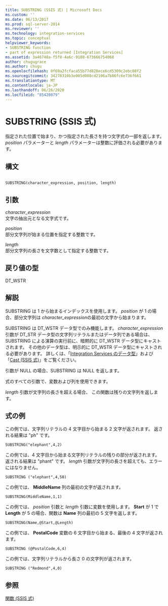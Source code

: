 ```yaml
---
title: SUBSTRING (SSIS 式) | Microsoft Docs
ms.custom: ''
ms.date: 06/13/2017
ms.prod: sql-server-2014
ms.reviewer: ''
ms.technology: integration-services
ms.topic: conceptual
helpviewer_keywords:
- SUBSTRING function
- part of expression returned [Integration Services]
ms.assetid: 3a46748a-f5f8-4a6c-9108-673666754068
author: chugugrace
ms.author: chugu
ms.openlocfilehash: 0f69a2fcfaca55b77d828ece6cd5309c2ebc08f2
ms.sourcegitcommit: 34278310b3e005d008cd2106a7b86fc6e736f661
ms.translationtype: MT
ms.contentlocale: ja-JP
ms.lasthandoff: 06/26/2020
ms.locfileid: "85428079"
---
```

# <a name="substring-ssis-expression"></a>SUBSTRING (SSIS 式)
  指定された位置で始まり、かつ指定された長さを持つ文字式の一部を返します。 *position* パラメーターと *length* パラメーターは整数に評価される必要があります。  
  
## <a name="syntax"></a>構文  
  
```  
  
SUBSTRING(character_expression, position, length)  
```  
  
## <a name="arguments"></a>引数  
 *character_expression*  
 文字の抽出元となる文字式です。  
  
 *position*  
 部分文字列が始まる位置を指定する整数です。  
  
 *length*  
 部分文字列の長さを文字数として指定する整数です。  
  
## <a name="result-types"></a>戻り値の型  
 DT_WSTR  
  
## <a name="remarks"></a>解説  
 SUBSTRING は 1 から始まるインデックスを使用します。 *position* が 1 の場合、部分文字列は *character_expression*の最初の文字から始まります。  
  
 SUBSTRING は DT_WSTR データ型でのみ機能します。 *character_expression* 引数が DT_STR データ型の文字列リテラルまたはデータ列である場合は、SUBSTRING による演算の実行前に、暗黙的に DT_WSTR データ型にキャストされます。 その他のデータ型は、明示的に DT_WSTR データ型にキャストされる必要があります。 詳しくは、「[Integration Services のデータ型](../data-flow/integration-services-data-types.md)」および「[Cast &#40;SSIS 式&#41;](cast-ssis-expression.md)」をご覧ください。  
  
 引数が NULL の場合、SUBSTRING は NULL を返します。  
  
 式のすべての引数で、変数および列を使用できます。  
  
 *length* 引数が文字列の長さを超える場合、 この関数は残りの文字列を返します。  
  
## <a name="expression-examples"></a>式の例  
 この例では、文字列リテラルの 4 文字目から始まる 2 文字が返されます。 返される結果は "ph" です。  
  
```  
SUBSTRING("elephant",4,2)  
```  
  
 この例では、4 文字目から始まる文字列リテラルの残りの部分が返されます。 返される結果は "phant" です。 *length* 引数が文字列の長さを超えても、エラーにはなりません。  
  
```  
SUBSTRING ("elephant",4,50)  
```  
  
 この例では、 **MiddleName** 列の最初の文字が返されます。  
  
```  
SUBSTRING(MiddleName,1,1)  
```  
  
 この例では、 *position* 引数と *length* 引数に変数を使用します。 **Start** が 1 で **Length** が 5 の場合、関数は **Name** 列の最初の 5 文字を返します。  
  
```  
SUBSTRING(Name,@Start,@Length)  
```  
  
 この例では、 **PostalCode** 変数の 6 文字目から始まる、最後の 4 文字が返されます。  
  
```  
SUBSTRING (@PostalCode,6,4)  
```  
  
 この例では、文字列リテラルから長さ 0 の文字列が返されます。  
  
```  
SUBSTRING ("Redmond",4,0)  
```  
  
## <a name="see-also"></a>参照  
 [関数 (SSIS 式)](functions-ssis-expression.md)  
  
  
